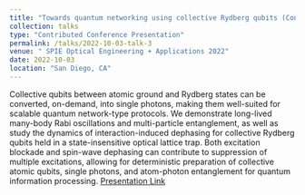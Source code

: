 ```yaml
---
title: "Towards quantum networking using collective Rydberg qubits (Conference Presentation)"
collection: talks
type: "Contributed Conference Presentation"
permalink: /talks/2022-10-03-talk-3
venue: " SPIE Optical Engineering + Applications 2022"
date: 2022-10-03
location: "San Diego, CA"
---
```


Collective qubits between atomic ground and Rydberg states can be converted, on-demand, into single photons, making them well-suited for scalable quantum network-type protocols. We demonstrate long-lived many-body Rabi oscillations and multi-particle entanglement, as well as study the dynamics of interaction-induced dephasing for collective Rydberg qubits held in a state-insensitive optical lattice trap. Both excitation blockade and spin-wave dephasing can contribute to suppression of multiple excitations, allowing for deterministic preparation of collective atomic qubits, single photons, and atom-photon entanglement for quantum information processing.
[Presentation Link](https://doi.org/10.1117/12.2626509)
